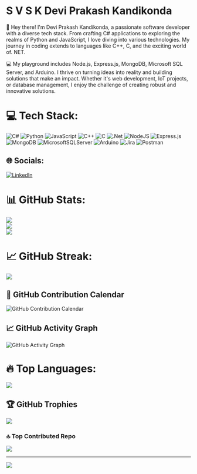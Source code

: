 # S V S K Devi Prakash Kandikonda
👋 Hey there! I'm Devi Prakash Kandikonda, a passionate software developer with a diverse tech stack. From crafting C# applications to exploring the realms of Python and JavaScript, I love diving into various technologies. My journey in coding extends to languages like C++, C, and the exciting world of. NET.

💻 My playground includes Node.js, Express.js, MongoDB, Microsoft SQL Server, and Arduino. I thrive on turning ideas into reality and building solutions that make an impact. Whether it's web development, IoT projects, or database management, I enjoy the challenge of creating robust and innovative solutions.



# 💻 Tech Stack:
![C#](https://img.shields.io/badge/c%23-%23239120.svg?style=for-the-badge&logo=csharp&logoColor=white) ![Python](https://img.shields.io/badge/python-3670A0?style=for-the-badge&logo=python&logoColor=ffdd54) ![JavaScript](https://img.shields.io/badge/javascript-%23323330.svg?style=for-the-badge&logo=javascript&logoColor=%23F7DF1E) ![C++](https://img.shields.io/badge/c++-%2300599C.svg?style=for-the-badge&logo=c%2B%2B&logoColor=white) ![C](https://img.shields.io/badge/c-%2300599C.svg?style=for-the-badge&logo=c&logoColor=white) ![.Net](https://img.shields.io/badge/.NET-5C2D91?style=for-the-badge&logo=.net&logoColor=white) ![NodeJS](https://img.shields.io/badge/node.js-6DA55F?style=for-the-badge&logo=node.js&logoColor=white) ![Express.js](https://img.shields.io/badge/express.js-%23404d59.svg?style=for-the-badge&logo=express&logoColor=%2361DAFB) ![MongoDB](https://img.shields.io/badge/MongoDB-%234ea94b.svg?style=for-the-badge&logo=mongodb&logoColor=white) ![MicrosoftSQLServer](https://img.shields.io/badge/Microsoft%20SQL%20Server-CC2927?style=for-the-badge&logo=microsoft%20sql%20server&logoColor=white) ![Arduino](https://img.shields.io/badge/-Arduino-00979D?style=for-the-badge&logo=Arduino&logoColor=white) ![Jira](https://img.shields.io/badge/jira-%230A0FFF.svg?style=for-the-badge&logo=jira&logoColor=white) ![Postman](https://img.shields.io/badge/Postman-FF6C37?style=for-the-badge&logo=postman&logoColor=white)

## 🌐 Socials:
[![LinkedIn](https://img.shields.io/badge/LinkedIn-%230077B5.svg?logo=linkedin&logoColor=white)](https://linkedin.com/in/https://www.linkedin.com/in/s-v-s-k-devi-prakash-kandikonda-44a09b194/) 

# 📊 GitHub Stats:
![](https://github-readme-stats.vercel.app/api?username=dprakash2101&theme=dark&hide_border=false&include_all_commits=true&count_private=true)<br/>
![](https://github-readme-streak-stats.herokuapp.com/?user=dprakash2101&theme=dark&hide_border=false)<br/>
![](https://github-readme-stats.vercel.app/api/top-langs/?username=dprakash2101&theme=dark&hide_border=false&include_all_commits=true&count_private=true&layout=compact)

# 📈 GitHub Streak:
![](https://github-readme-streak-stats.herokuapp.com/?user=dprakash2101&theme=dark&hide_border=false&custom_title=GitHub%20Streak&layout=compact&theme=dark&hide_border=false&count_private=true)

## 📅 GitHub Contribution Calendar

![GitHub Contribution Calendar](https://ghchart.rshah.org/dprakash2101)

## 📈 GitHub Activity Graph

![GitHub Activity Graph](https://activity-graph.herokuapp.com/graph?username=dprakash2101)



# 🔥 Top Languages:
![](https://github-readme-stats.vercel.app/api/top-langs/?username=dprakash2101&theme=dark&hide_border=false&include_all_commits=true&count_private=true&layout=compact&custom_title=Top%20Languages&card_width=300)





## 🏆 GitHub Trophies
![](https://github-profile-trophy.vercel.app/?username=dprakash2101&theme=nord&no-frame=false&no-bg=true&margin-w=4)

### 🔝 Top Contributed Repo
![](https://github-contributor-stats.vercel.app/api?username=dprakash2101&limit=5&theme=dark&combine_all_yearly_contributions=true)

---
[![](https://visitcount.itsvg.in/api?id=dprakash2101&icon=0&color=1)](https://visitcount.itsvg.in)

<!-- Proudly created with GPRM ( https://gprm.itsvg.in ) -->

